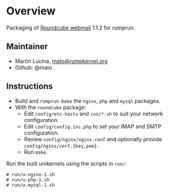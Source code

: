 # Overview

Packaging of [Roundcube webmail](https://roundcube.net/) 1.1.2 for rumprun.

## Maintainer

* Martin Lucina, mato@rumpkernel.org
* Github: @mato

## Instructions

* Build and `rumprun-bake` the `nginx`, `php` and `mysql` packages.
* With the `roundcube` package:
  * Edit `config/etc-hosts` and `run/*.sh` to suit your network configuration.
  * Edit `config/config.inc.php` to set your IMAP and SMTP configuration.
  * Review `config/nginx/nginx.conf` and optionally provide `config/nginx/cert.{key,pem}`.
  * Run `make`.

Run the built unikernels using the scripts in `run/`:

````
# run/u-nginx-1.sh
# run/u-php-1.sh
# run/u-mysql-1.sh
````
